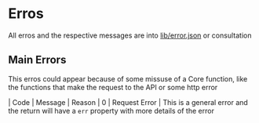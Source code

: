 # Erros

All erros and the respective messages are into [lib/error.json](lib/error.json) or consultation

## Main Errors

This erros could appear because of some missuse of a Core function, like the functions that make the request to the API or some http error

| Code | Message       | Reason
| 0    | Request Error | This is a general error and the return will have a `err` property with more details of the error

